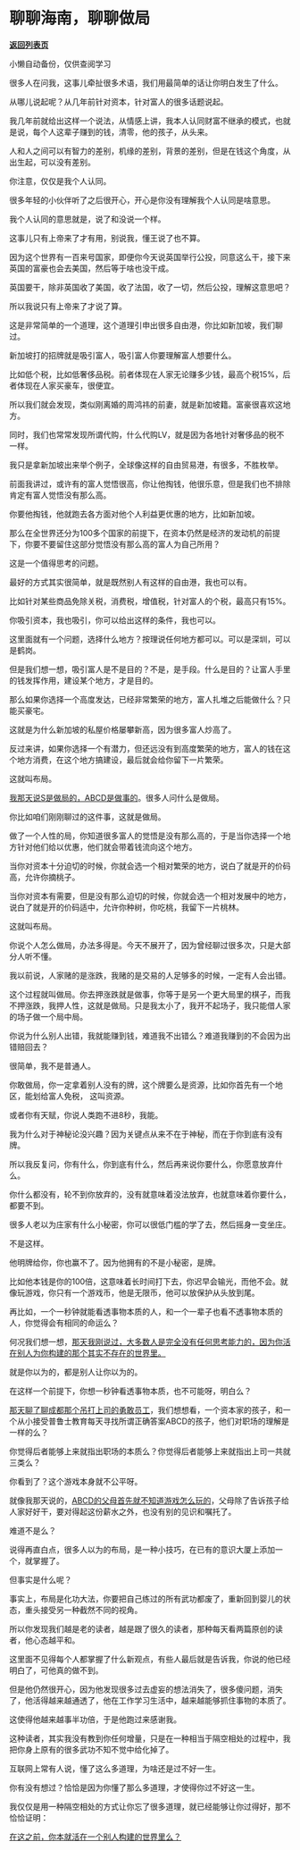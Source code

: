 # 聊聊海南，聊聊做局

[**返回列表页**](/gzh/记忆承载3)

小懒自动备份，仅供查阅学习

很多人在问我，这事儿牵扯很多术语，我们用最简单的话让你明白发生了什么。  

从哪儿说起呢？从几年前针对资本，针对富人的很多话题说起。  

我几年前就给出这样一个说法，从情感上讲，我本人认同财富不继承的模式，也就是说，每个人这辈子赚到的钱，清零，他的孩子，从头来。  

人和人之间可以有智力的差别，机缘的差别，背景的差别，但是在钱这个角度，从出生起，可以没有差别。  

你注意，仅仅是我个人认同。

很多年轻的小伙伴听了之后很开心，开心是你没有理解我个人认同是啥意思。  

我个人认同的意思就是，说了和没说一个样。  

这事儿只有上帝来了才有用，别说我，懂王说了也不算。  

因为这个世界有一百来号国家，即便你今天说英国举行公投，同意这么干，接下来英国的富豪也会去美国，然后等于啥也没干成。  

英国要干，除非英国收了美国，收了法国，收了一切，然后公投，理解这意思吧？  

所以我说只有上帝来了才说了算。

这是非常简单的一个道理，这个道理引申出很多自由港，你比如新加坡，我们聊过。  

新加坡打的招牌就是吸引富人，吸引富人你要理解富人想要什么。  

比如低个税，比如低奢侈品税。前者体现在人家无论赚多少钱，最高个税15%，后者体现在人家买豪车，很便宜。

所以我们就会发现，类似刚离婚的周鸿祎的前妻，就是新加坡籍。富豪很喜欢这地方。

同时，我们也常常发现所谓代购，什么代购LV，就是因为各地针对奢侈品的税不一样。

我只是拿新加坡出来举个例子，全球像这样的自由贸易港，有很多，不胜枚举。  

前面我讲过，或许有的富人觉悟很高，你让他掏钱，他很乐意，但是我们也不排除肯定有富人觉悟没有那么高。  

你要他掏钱，他就跑去各方面对他个人利益更优惠的地方，比如新加坡。

那么在全世界还分为100多个国家的前提下，在资本仍然是经济的发动机的前提下，你要不要留住这部分觉悟没有那么高的富人为自己所用？  

这是一个值得思考的问题。

最好的方式其实很简单，就是既然别人有这样的自由港，我也可以有。  

比如针对某些商品免除关税，消费税，增值税，针对富人的个税，最高只有15%。  

你吸引资本，我也吸引，你可以给出这样的条件，我也可以。

这里面就有一个问题，选择什么地方？按理说任何地方都可以。可以是深圳，可以是鹤岗。  

但是我们想一想，吸引富人是不是目的？不是，是手段。什么是目的？让富人手里的钱发挥作用，建设某个地方，才是目的。  

那么如果你选择一个高度发达，已经非常繁荣的地方，富人扎堆之后能做什么？只能买豪宅。

这就是为什么新加坡的私屋价格屡攀新高，因为很多富人炒高了。

反过来讲，如果你选择一个有潜力，但还远没有到高度繁荣的地方，富人的钱在这个地方消费，在这个地方搞建设，最后就会给你留下一片繁荣。  

这就叫布局。  

[我那天说S是做局的，ABCD是做事的](http://mp.weixin.qq.com/s?__biz=MzkwMzQ1MzczOQ==&mid=2247483669&idx=1&sn=af9cf3e8bf506268ad721f7febf7c2ae&chksm=c0974c51f7e0c54722892825cfc8d5cbdc066e446366895dcd138502ce7fcd329efed6174a2f&scene=21#wechat_redirect)。很多人问什么是做局。  

你比如咱们刚刚聊过的这件事，这就是做局。  

做了一个人性的局，你知道很多富人的觉悟是没有那么高的，于是当你选择一个地方针对他们给以优惠，他们就会带着钱流向这个地方。  

当你对资本十分迫切的时候，你就会选一个相对繁荣的地方，说白了就是开的价码高，允许你摘桃子。  

当你对资本有需要，但是没有那么迫切的时候，你就会选一个相对发展中的地方，说白了就是开的价码适中，允许你种树，你吃桃，我留下一片桃林。

这就叫布局。  

你说个人怎么做局，办法多得是。今天不展开了，因为曾经聊过很多次，只是大部分人听不懂。  

我以前说，人家赌的是涨跌，我赌的是交易的人足够多的时候，一定有人会出错。  

这个过程就叫做局。你去押涨跌就是做事，你等于是另一个更大局里的棋子，而我不押涨跌，我押人性，这就是做局。只是我太小了，我开不起场子，我只能借人家的场子做一个局中局。  

你说为什么别人出错，我就能赚到钱，难道我不出错么？难道我赚到的不会因为出错赔回去？

很简单，我不是普通人。  

你敢做局，你一定拿着别人没有的牌，这个牌要么是资源，比如你首先有一个地区，能划给富人免税， 这叫资源。  

或者你有天赋，你说人类跑不进8秒，我能。

我为什么对于神秘论没兴趣？因为关键点从来不在于神秘，而在于你到底有没有牌。  

所以我反复问，你有什么，你到底有什么，然后再来说你要什么，你愿意放弃什么。  

你什么都没有，轮不到你放弃的，没有就意味着没法放弃，也就意味着你要什么，都要不到。  

很多人老以为庄家有什么小秘密，你可以很低门槛的学了去，然后摇身一变坐庄。  

不是这样。

他明牌给你，你也赢不了。因为他拥有的不是小秘密，是牌。  

比如他本钱是你的100倍，这意味着长时间打下去，你迟早会输光，而他不会。就像玩游戏，你只有一个游戏币，他是无限币，他可以放保护从头放到尾。

再比如，一个一秒钟就能看透事物本质的人，和一个一辈子也看不透事物本质的人，你觉得会有相同的命运么？  

何况我们想一想，[那天我刚说过，大多数人是完全没有任何思考能力的，因为你活在别人为你构建的那个其实不存在的世界里。](http://mp.weixin.qq.com/s?__biz=MzkwMzQ1MzczOQ==&mid=2247483669&idx=1&sn=af9cf3e8bf506268ad721f7febf7c2ae&chksm=c0974c51f7e0c54722892825cfc8d5cbdc066e446366895dcd138502ce7fcd329efed6174a2f&scene=21#wechat_redirect)  

就是你以为的，都是别人让你以为的。  

在这样一个前提下，你想一秒钟看透事物本质，也不可能呀，明白么？  

[那天聊了聊成都那个吊打上司的勇敢员工](http://mp.weixin.qq.com/s?__biz=MzU3NDc5Nzc0NQ==&mid=2247523434&idx=2&sn=98e49a73ca249f330c06e0607d3e3987&chksm=fd2e3eb4ca59b7a258d9b0d020584664ec971ef4ddefbe917eb75eedbbe17c7b71527ffa0fca&scene=21#wechat_redirect)，我们想想看，一个资本家的孩子，和一个从小接受普鲁士教育每天寻找所谓正确答案ABCD的孩子，他们对职场的理解是一样的么？  

你觉得后者能够上来就指出职场的本质么？你觉得后者能够上来就指出上司一共就三类么？  

你看到了？这个游戏本身就不公平呀。  

就像我那天说的，[ABCD的父母首先就不知道游戏怎么玩的](http://mp.weixin.qq.com/s?__biz=MzkwMzQ1MzczOQ==&mid=2247483669&idx=1&sn=af9cf3e8bf506268ad721f7febf7c2ae&chksm=c0974c51f7e0c54722892825cfc8d5cbdc066e446366895dcd138502ce7fcd329efed6174a2f&scene=21#wechat_redirect)，父母除了告诉孩子给人家好好干，要对得起这份薪水之外，也没有别的见识和嘱托了。

难道不是么？

说得再直白点，很多人以为的布局，是一种小技巧，在已有的意识大厦上添加一个，就掌握了。  

但事实是什么呢？

事实上，布局是化功大法，你要把自己练过的所有武功都废了，重新回到婴儿的状态，重头接受另一种截然不同的视角。  

所以你发现我们越是老的读者，越是跟了很久的读者，那种每天看两篇原创的读者，他心态越平和。  

这里面不见得每个人都掌握了什么新观点，有些人最后就是告诉我，你说的他已经明白了，可他真的做不到。  

但是他仍然很开心，因为他发现很多过去虚妄的想法消失了，很多傻问题，消失了，他活得越来越通透了，他在工作学习生活中，越来越能够抓住事物的本质了。

这使得他越来越事半功倍，于是他跑过来感谢我。  

这种读者，其实我没有教到你任何增量，只是在一种相当于隔空相处的过程中，我把你身上原有的很多武功不知不觉中给化掉了。  

互联网上常有人说，懂了这么多道理，为啥还是过不好一生。

你有没有想过？恰恰是因为你懂了那么多道理，才使得你过不好这一生。

我仅仅是用一种隔空相处的方式让你忘了很多道理，就已经能够让你过得好，那不恰恰证明：

[在这之前，你本就活在一个别人构建的世界里么？](http://mp.weixin.qq.com/s?__biz=MzkwMzQ1MzczOQ==&mid=2247483669&idx=1&sn=af9cf3e8bf506268ad721f7febf7c2ae&chksm=c0974c51f7e0c54722892825cfc8d5cbdc066e446366895dcd138502ce7fcd329efed6174a2f&scene=21#wechat_redirect)

